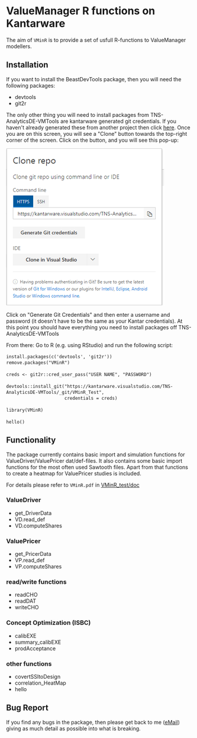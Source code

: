 # ValueManager R functions on Kantarware
The aim of `VMinR` is to provide a set of usfull R-functions to ValueManager modellers.

## Installation
If you want to install the BeastDevTools package, then you will need the following packages:

* devtools
* git2r

The only other thing you will need to install packages from TNS-AnalyticsDE-VMTools are kantarware generated git credentials. 
If you haven't already generated these from another project then click [here](https://kantarware.visualstudio.com/TNS-AnalyticsDE-VMTools/_git/VMinR_Test). 
Once you are on this screen, you will see a "Clone" button towards the top-right corner of the screen. Click on the button, and you will see this pop-up:

![](doc/gitcred.png)


Click on "Generate Git Credentials" and then enter a username and password (it doesn't have to be the same as your Kantar credentials). At this point you should have everything you need to install packages off TNS-AnalyticsDE-VMTools

From there: Go to R (e.g. using RStudio) and run the following script:

```
install.packages(c('devtools', 'git2r'))
remove.packages("VMinR")

creds <- git2r::cred_user_pass("USER NAME", "PASSWORD")

devtools::install_git("https://kantarware.visualstudio.com/TNS-AnalyticsDE-VMTools/_git/VMinR_Test", 
                      credentials = creds)

library(VMinR)

hello()
```

## Functionality
The package currently contains basic import and simulation functions for ValueDriver/ValuePricer dat/def-files. 
It also contains some basic import functions for the most often used Sawtooth files. 
Apart from that functions to create a heatmap for ValuePricer studies is included.

For details please refer to `VMinR.pdf` in  [VMinR_test/doc](https://kantarware.visualstudio.com/TNS-AnalyticsDE-VMTools/_git/VMinR_Test?path=%2Fdoc)

### ValueDriver
* get_DriverData
* VD.read_def
* VD.computeShares

### ValuePricer
* get_PricerData
* VP.read_def
* VP.computeShares

### read/write functions
* readCHO
* readDAT
* writeCHO

### Concept Optimization (ISBC)
* calibEXE
* summary_calibEXE
* prodAcceptance

### other functions
* covertSSItoDesign
* correlation_HeatMap
* hello

## Bug Report

If you find any bugs in the package, then please get back to me ([eMail](mailto:maximilian.rausch@tns-infratest.com)) giving as much detail as possible into what is breaking.
